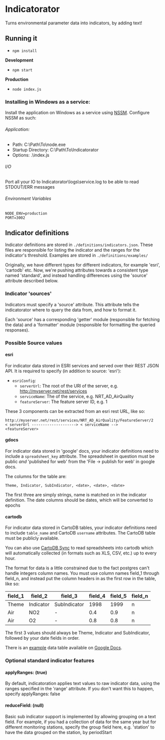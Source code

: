 Indicatorator
=================

Turns environmental parameter data into indicators, by adding text!

## Running it

* `npm install`

**Development**

  * `npm start`

**Production**

  * `node index.js`

### Installing in Windows as a service:

Install the application on Windows as a service using
[NSSM](http://nssm.cc/). Configure NSSM as such:

###### Application:

* Path: C:\Path\To\node.exe
* Startup Directory: C:\Path\To\Indicatorator
* Options: .\index.js

###### I/O

Port all your IO to Indicatorator\logs\service.log to be able to read
STDOUT/ERR messages

###### Environment Variables

```
NODE_ENV=production
PORT=3002
```

## Indicator definitions

Indicator definitions are stored in `./definitions/indicators.json`. These
files are responsible for listing the indicator and the ranges for the
indicator's threshold. Examples are stored in `./definitions/examples/`

Originally, we have different types for different indicators, for
example 'esri', 'cartodb' etc. Now, we're pushing attributes towards a
consistent type named 'standard', and instead handling differences using
the 'source' attribute described below.

### Indicator 'sources'
Indicators must specify a 'source' attribute. This attribute tells the
indicatorator where to query the data from, and how to format it.

Each 'source' has a corresponding 'getter' module (responsible for
fetching the data) and a 'formatter' module (responsible for formatting
the queried responses).

### Possible Source values

#### esri
For indicator data stored in ESRI services and served over their REST JSON API.
It is required to specify (in addition to source: 'esri'):

* `esriConfig`:
  * `serverUrl`: The root of the URl of the server, e.g. http://myserver.net/rest/services
  * `serviceName`: The of the service, e.g. NRT_AD_AirQuality
  * `featureServer`: The feature server ID, e.g. 1

These 3 components can be extracted from an esri rest URL, like so:

    http://myserver.net/rest/services/NRT_AD_AirQuality/FeatureServer/2
    < serverUrl --------------------> < serviceName -->               <featureServer>

#### gdocs

For indicator data stored in 'google' docs, your indicator definitions need to
include a `spreadsheet_key` attribute. The spreadsheet in question must be
public *and* 'published for web' from the 'File -> publish for web' in google
docs.

The columns for the table are:

    Theme, Indicator, SubIndicator, <date>, <date>, <date>

The first three are simply strings, name is matched on in the indicator
definition. The date columns should be dates, which will be converted to epochs

#### cartodb

For indicator data stored in CartoDB tables, your indicator definitions
need to include `table_name` and CartoDB `username` attributes. The
CartoDB table must be publicly available.

You can also use [CartoDB
Sync](http://blog.cartodb.com/post/65639747344/synced-tables-create-real-time-maps-from-data-anywhere)
to read spreadsheets into cartodb which will automatically collected (in formats such as XLS, CSV,
etc.) up to every hour.

The format for data is a little constrained due to the fact postgres can't
handle integers column names. You must use column names field_1 through field_n,
and instead put the column headers in as the first row in the table, like so:

field_1 | field_2   | field_3      | field_4 | field_5 | field_n
------- | --------- | ------------ | ------- | ------- | -------
Theme   | Indicator | SubIndicator | 1998    | 1999    | n
Air     | NO2       | -            | 0.4     | 0.9     | n
Air     | O2        | -            | 0.8     | 0.8     | n

The first 3 values should always be Theme, Indicator and SubIndicator, followed
by your date fields in order.

There is an
[example](https://docs.google.com/spreadsheet/ccc?key=0Aum2hJfH1Ze0dGtybGNCeUdTNFk1YWozUlJ1Vm5SQlE&usp=drive_web#gid=0)
data table available on [Google
Docs](https://docs.google.com/spreadsheet/ccc?key=0Aum2hJfH1Ze0dGtybGNCeUdTNFk1YWozUlJ1Vm5SQlE&usp=drive_web#gid=0).

### Optional standard indicator features

#### applyRanges: (true)
By default, indicatoration applies text values to raw indicator data, using the
ranges specified in the 'range' attribute. If you don't want this to happen, 
specify applyRanges: false

#### reduceField: (null)
Basic sub indicator support is implemented by allowing grouping on a text field.
For example, if you had a collection of data for the same year but for different
monitoring stations, specify the group field here, e.g. 'station' to have the 
data grouped on the station, by periodStart

